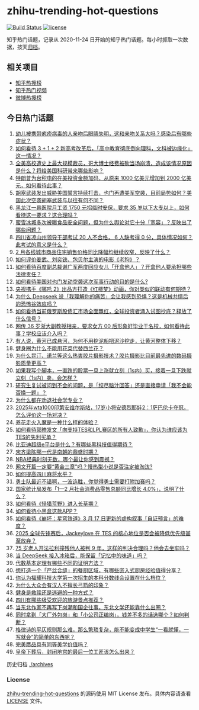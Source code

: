 # zhihu-trending-hot-questions

[![Build Status](https://github.com/justjavac/zhihu-trending-hot-questions/workflows/ci/badge.svg?branch=master)](https://github.com/justjavac/zhihu-trending-hot-questions/actions)
[![license](https://img.shields.io/github/license/justjavac/zhihu-trending-hot-questions)](https://github.com/justjavac/zhihu-trending-hot-questions/blob/master/LICENSE)

知乎热门话题，记录从 2020-11-24
日开始的知乎热门话题。每小时抓取一次数据，按天[归档](./archives)。

## 相关项目

- [知乎热搜榜](https://github.com/justjavac/zhihu-trending-top-search)
- [知乎热门视频](https://github.com/justjavac/zhihu-trending-hot-video)
- [微博热搜榜](https://github.com/justjavac/weibo-trending-hot-search)

## 今日热门话题

<!-- BEGIN -->
<!-- 最后更新时间 Tue Mar 18 2025 06:20:39 GMT+0800 (China Standard Time) -->

1. [幼儿被携带疱疹病毒的人亲吻后眼睛失明，这和亲吻关系大吗？感染后有哪些症状？](https://www.zhihu.com/question/15130519173)
1. [如何看待 3 + 1 + 2 新高考改革后，「高中教育彻底倒向理科，文科被边缘化」这一情况？](https://www.zhihu.com/question/15180997737)
1. [全美高校遭史上最大规模裁员，哥大博士经费被砍当场崩溃，造成该情况原因是什么？将给美国科研带来哪些影响？](https://www.zhihu.com/question/15158950086)
1. [特朗普为台积电的在美投资金额加码，从原来 1000 亿美元增加到 2000 亿美元，如何看待此事？](https://www.zhihu.com/question/15186836034)
1. [胡塞武装发出威胁美国誓言持续打击，也门再遭美军空袭，目前局势如何？美国此次空袭胡塞武装与以往有何不同？](https://www.zhihu.com/question/15149302115)
1. [黑龙江一县医院月工资 1750 元招临时安保，要求 35 岁以下大专以上，如何看待这一要求？这合理吗？](https://www.zhihu.com/question/15177426906)
1. [蜜雪冰城多次被曝食品安全问题，但为什么舆论对它十分「宽容」？反映出了哪些问题？](https://www.zhihu.com/question/15177193377)
1. [四川省凉山州领导干部考试 20 人不合格， 6 人缺考得 0 分，具体情况如何？此考试的意义是什么？](https://www.zhihu.com/question/15153946775)
1. [2 月各线城市商品住宅销售价格同比降幅均继续收窄，反映了什么？](https://www.zhihu.com/question/15156552297)
1. [如何评价姜武、刘奕铁、包贝尔主演的电影《老狗》？](https://www.zhihu.com/question/14874752775)
1. [如何看待百度副总裁谢广军两度回应女儿「开盒他人」？开盒他人要承担哪些法律责任？](https://www.zhihu.com/question/15203312512)
1. [如何看待美国对也门发动空袭这次军事行动的目的是什么?](https://www.zhihu.com/question/15086484162)
1. [央视携手《哪吒 2》出品方打造《红楼梦》动画，你对类似的联动有何期待？](https://www.zhihu.com/question/14741812503)
1. [为什么 Deepseek 说「我理解你的痛苦」会让我感到恐惧？这是机械共情后的恐怖谷效应吗？](https://www.zhihu.com/question/13321480250)
1. [如何看待当前俄罗斯股债汇市场全面飘红，全球投资者涌入试图抄底？释放了什么信号？](https://www.zhihu.com/question/14910471703)
1. [网传 36 岁浙大副教授相亲，要求女方 00 后形象好毕业于名校，如何看待此事？学校应该介入吗？](https://www.zhihu.com/question/15195695402)
1. [有人说，黄河已成悬河，为何不用挖泥船把泥沙挖走，让黄河整体下移？](https://www.zhihu.com/question/12718458871)
1. [健身圈为什么不能用花菜代替西兰花？](https://www.zhihu.com/question/14768381995)
1. [为什么昆汀、诺兰等这么热衷胶片摄影技术？胶片摄影比目前最先进的数码摄影质量更高？](https://www.zhihu.com/question/24696635)
1. [如果我写个脚本，一直跌的股票一旦上涨就立刻（1s内）买，接着一旦下跌就立刻（1s内）卖，会怎样？](https://www.zhihu.com/question/14788005414)
1. [研究生复试被问到不会的问题，是「绞尽脑汁回答」还是直接申请「我不会能否换一题」？](https://www.zhihu.com/question/14566617957)
1. [为什么都在劝退社会学专业？](https://www.zhihu.com/question/14915930385)
1. [2025年wta1000印第安维尔斯站，17岁小将安德烈耶娃2：1萨巴伦卡夺冠，怎么评价这一场对决？](https://www.zhihu.com/question/15148789235)
1. [养花走火入魔是一种什么样的体验？](https://www.zhihu.com/question/57358673)
1. [如何看待郭皓发文「向支持TES和LPL赛区的所有人致歉」，你认为谁应该为TES的失利买单？](https://www.zhihu.com/question/15212059539)
1. [比亚迪超级e平台是什么？有哪些黑科技值得期待？](https://www.zhihu.com/question/15198264325)
1. [宋齐梁陈哪一代是南朝的鼎盛时期？](https://www.zhihu.com/question/20378471)
1. [NBA经典时刻无数，哪个最让你感到震撼？](https://www.zhihu.com/question/430640896)
1. [网文开篇一定要“黄金三章”吗？慢热型小说是否注定被淘汰?](https://www.zhihu.com/question/1882681773923739000)
1. [如何提高四川麻将水平？](https://www.zhihu.com/question/22723033)
1. [勇士队最近不错啊，一波连胜，你觉得勇士需要打附加赛吗？](https://www.zhihu.com/question/15089690063)
1. [国家统计局发布「1—2 月社会消费品零售总额同比增长 4.0%」，说明了什么？](https://www.zhihu.com/question/15167749602)
1. [如何看待《怪猎荒野》进入长草期？](https://www.zhihu.com/question/15081636936)
1. [如何看待小黑盒这款APP？](https://www.zhihu.com/question/269342720)
1. [如何看待《崩坏：星穹铁道》3 月 17 日更新的虚构叙事「自证预言」的难度？](https://www.zhihu.com/question/1884862918866219800)
1. [2025 全球先锋赛后，Jackeylove 在 TES 的核心地位是否会被降低优先级甚至放弃？](https://www.zhihu.com/question/15056885943)
1. [75 岁老人开法拉利撞残他人被判 9 年，这样的判决合理吗？他会去坐牢吗？](https://www.zhihu.com/question/15113302596)
1. [当 DeepSeek 接入冰箱后，能保留「记忆中的味道」吗？](https://www.zhihu.com/question/14908799264)
1. [代数基本定理有哪些不同的证明方法？](https://www.zhihu.com/question/14804642297)
1. [想打造一个「严丝合缝」的餐厨区域，有哪些嵌入式厨房经验值得分享？](https://www.zhihu.com/question/14562389600)
1. [你认为福耀科技大学第一次招生的本科分数线会设置在什么档位？](https://www.zhihu.com/question/14780426781)
1. [为什么大众会有汉人不擅长弓箭的印象？](https://www.zhihu.com/question/14988950390)
1. [健身是救赎还是逃避的一种方式？](https://www.zhihu.com/question/14817042641)
1. [四川有哪些极受欢迎的旅游景点推荐？](https://www.zhihu.com/question/640889167)
1. [当东北作家不再写下岗潮和国企往事，东北文学还能靠什么出圈？](https://www.zhihu.com/question/14013359946)
1. [同时拿到「大厂外包岗」和「小公司正编岗」，钱差不多的话选哪个？如何判断？](https://www.zhihu.com/question/14938080031)
1. [格律诗的平仄规则那么难，那么繁琐复杂，能不能变成中学生“一看就懂，一写就会”的简单的东西呢？](https://www.zhihu.com/question/566099303)
1. [完美赝品具有同等美学价值吗？](https://www.zhihu.com/question/14836652905)
1. [皇帝下葬后，封闭地宫的最后一位工匠该怎么出来？](https://www.zhihu.com/question/496751013)

<!-- END -->

历史归档 [./archives](./archives)

### License

[zhihu-trending-hot-questions](https://github.com/justjavac/zhihu-trending-hot-questions)
的源码使用 MIT License 发布。具体内容请查看 [LICENSE](./LICENSE) 文件。
